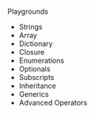 Playgrounds

- Strings
- Array
- Dictionary
- Closure
- Enumerations
- Optionals
- Subscripts
- Inheritance
- Generics
- Advanced Operators
